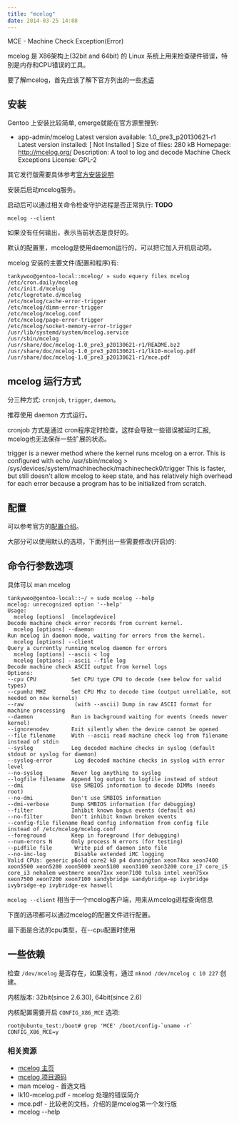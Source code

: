 ```yaml
---
title: "mcelog"
date: 2014-03-25 14:08
---
```


MCE - Machine Check Exception(Error)

mcelog 是 X86架构上(32bit and 64bit) 的 Linux 系统上用来检查硬件错误，特别是内存和CPU错误的工具。

要了解mcelog，首先应该了解下官方列出的一些[术语](http://www.mcelog.org/glossary.html)

## 安装 ##

Gentoo 上安装比较简单, emerge就能在官方源里搜到:

*  app-admin/mcelog
      Latest version available: 1.0_pre3_p20130621-r1
      Latest version installed: [ Not Installed ]
      Size of files: 280 kB
      Homepage:      http://mcelog.org/
      Description:   A tool to log and decode Machine Check Exceptions
      License:       GPL-2

其它发行版需要具体参考[官方安装说明](http://www.mcelog.org/installation.html)

安装后启动mcelog服务。

启动后可以通过相关命令检查守护进程是否正常执行: **TODO**

	mcelog --client

如果没有任何输出，表示当前状态是良好的。

默认的配置里，mcelog是使用daemon运行的，可以把它加入开机启动项。

mcelog 安装的主要文件(配置和程序)有:

	tankywoo@gentoo-local::mcelog/ » sudo equery files mcelog
	/etc/cron.daily/mcelog
	/etc/init.d/mcelog
	/etc/logrotate.d/mcelog
	/etc/mcelog/cache-error-trigger
	/etc/mcelog/dimm-error-trigger
	/etc/mcelog/mcelog.conf
	/etc/mcelog/page-error-trigger
	/etc/mcelog/socket-memory-error-trigger
	/usr/lib/systemd/system/mcelog.service
	/usr/sbin/mcelog
	/usr/share/doc/mcelog-1.0_pre3_p20130621-r1/README.bz2
	/usr/share/doc/mcelog-1.0_pre3_p20130621-r1/lk10-mcelog.pdf
	/usr/share/doc/mcelog-1.0_pre3_p20130621-r1/mce.pdf


## mcelog 运行方式 ##

分三种方式: `cronjob`, `trigger`, `daemon`。

推荐使用 daemon 方式运行。

cronjob 方式是通过 cron程序定时检查，这样会导致一些错误被延时汇报, mcelog也无法保存一些扩展的状态。

trigger is a newer method where the kernel runs mcelog on a error. This is configured with echo /usr/sbin/mcelog > /sys/devices/system/machinecheck/machinecheck0/trigger This is faster, but still doesn't allow mcelog to keep state, and has relatively high overhead for each error because a program has to be initialized from scratch.

## 配置 ##

可以参考官方的[配置介绍](http://www.mcelog.org/config.html)。

大部分可以使用默认的选项，下面列出一些需要修改(开启)的:

## 命令行参数选项 ##

具体可以 man mcelog

	tankywoo@gentoo-local::~/ » sudo mcelog --help
	mcelog: unrecognized option '--help'
	Usage:
	  mcelog [options]  [mcelogdevice]
	Decode machine check error records from current kernel.
	  mcelog [options] --daemon
	Run mcelog in daemon mode, waiting for errors from the kernel.
	  mcelog [options] --client
	Query a currently running mcelog daemon for errors
	  mcelog [options] --ascii < log
	  mcelog [options] --ascii --file log
	Decode machine check ASCII output from kernel logs
	Options:
	--cpu CPU           Set CPU type CPU to decode (see below for valid types)
	--cpumhz MHZ        Set CPU Mhz to decode time (output unreliable, not needed on new kernels)
	--raw                (with --ascii) Dump in raw ASCII format for machine processing
	--daemon            Run in background waiting for events (needs newer kernel)
	--ignorenodev       Exit silently when the device cannot be opened
	--file filename     With --ascii read machine check log from filename instead of stdin
	--syslog            Log decoded machine checks in syslog (default stdout or syslog for daemon)
	--syslog-error       Log decoded machine checks in syslog with error level
	--no-syslog         Never log anything to syslog
	--logfile filename  Append log output to logfile instead of stdout
	--dmi               Use SMBIOS information to decode DIMMs (needs root)
	--no-dmi            Don't use SMBIOS information
	--dmi-verbose       Dump SMBIOS information (for debugging)
	--filter            Inhibit known bogus events (default on)
	--no-filter         Don't inhibit known broken events
	--config-file filename Read config information from config file instead of /etc/mcelog/mcelog.conf
	--foreground        Keep in foreground (for debugging)
	--num-errors N      Only process N errors (for testing)
	--pidfile file       Write pid of daemon into file
	--no-imc-log         Disable extended iMC logging
	Valid CPUs: generic p6old core2 k8 p4 dunnington xeon74xx xeon7400 xeon5500 xeon5200 xeon5000 xeon5100 xeon3100 xeon3200 core_i7 core_i5 core_i3 nehalem westmere xeon71xx xeon7100 tulsa intel xeon75xx xeon7500 xeon7200 xeon7100 sandybridge sandybridge-ep ivybridge ivybridge-ep ivybridge-ex haswell

`mcelog --client` 相当于一个mcelog客户端，用来从mcelog进程查询信息

下面的选项都可以通过mcelog的配置文件进行配置。

最下面是合法的cpu类型，在--cpu配置时使用



## 一些依赖 ##

检查 `/dev/mcelog` 是否存在，如果没有，通过 `mknod /dev/mcelog c 10 227` 创建。

内核版本: 32bit(since 2.6.30), 64bit(since 2.6)

内核配置需要开启 `CONFIG_X86_MCE` 选项:

	root@ubuntu_test:/boot# grep 'MCE' /boot/config-`uname -r`
	CONFIG_X86_MCE=y


### 相关资源 ###

* [mcelog 主页](https://github.com/andikleen/mcelog)
* [mcelog 项目源码](https://github.com/andikleen/mcelog)
* man mcelog - 首选文档
* lk10-mcelog.pdf - mcelog 处理的错误简介
* mce.pdf - 比较老的文档，介绍的是mcelog第一个发行版
* mcelog --help
